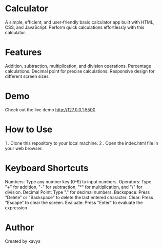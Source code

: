 # Calculator
A simple, efficient, and user-friendly basic calculator app built with HTML, CSS, and JavaScript. Perform quick calculations effortlessly with this calculator.
# Features
Addition, subtraction, multiplication, and division operations.
Percentage calculations.
Decimal point for precise calculations.
Responsive design for different screen sizes.
# Demo
Check out the live demo http://127.0.0.1:5500
# How to Use
1 . Clone this repository to your local machine.
2 . Open the index.html file in your web browser.
# Keyboard Shortcuts
Numbers: Type any number key (0-9) to input numbers.
Operators: Type "+" for addition, "-" for subtraction, "*" for multiplication, and "/" for division.
Decimal Point: Type "." for decimal numbers.
Backspace: Press "Delete" or "Backspace" to delete the last entered character.
Clear: Press "Escape" to clear the screen.
Evaluate: Press "Enter" to evaluate the expression
# Author
Created by kavya
